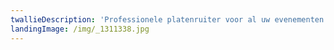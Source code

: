 ```yaml
---
twallieDescription: 'Professionele platenruiter voor al uw evenementen! '
landingImage: /img/_1311338.jpg
---
```


